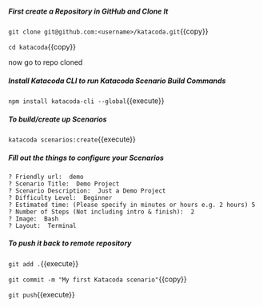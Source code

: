 

#####  First create a Repository in GitHub and Clone It 

`git clone git@github.com:<username>/katacoda.git`{{copy}}

`cd katacoda`{{copy}}

now go to repo cloned


#####  Install Katacoda CLI to run Katacoda Scenario Build Commands
`
npm install katacoda-cli --global
`{{execute}}

#####  To build/create up Scenarios
`
katacoda scenarios:create
`{{execute}}

##### Fill out the things to configure your Scenarios
```
? Friendly url:  demo
? Scenario Title:  Demo Project
? Scenario Description:  Just a Demo Project 
? Difficulty Level:  Beginner
? Estimated time: (Please specify in minutes or hours e.g. 2 hours) 5
? Number of Steps (Not including intro & finish):  2
? Image:  Bash
? Layout:  Terminal
```
##### To push it back to remote repository

`git add .`{{execute}}

`git commit -m "My first Katacoda scenario"`{{copy}}

`git push`{{execute}}

